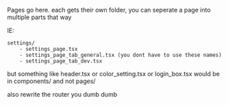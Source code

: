 Pages go here. each gets their own folder, you can seperate a page into multiple parts that way

IE:

```
settings/
    - settings_page.tsx
    - settings_page_tab_general.tsx (you dont have to use these names)
    - settings_page_tab_dev.tsx
```

but something like header.tsx or color_setting.tsx or login_box.tsx would be in components/ and not pages/

also rewrite the router you dumb dumb
